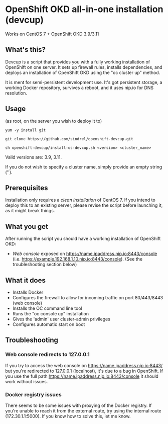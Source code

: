 # OpenShift OKD all-in-one installation (devcup)
Works on CentOS 7 + OpenShift OKD 3.9/3.11

## What's this?
Devcup is a script that provides you with a fully working installation of OpenShift on one server. It sets up firewall rules, installs dependencies, and deploys an installation of OpenShift OKD using the "oc cluster up" method. 

It is ment for semi-persistent development use. It's got persistent storage, a working Docker repository, survives a reboot, and it uses nip.io for DNS resolution.

## Usage
(as root, on the server you wish to deploy it to)

```yum -y install git```

```git clone https://github.com/sindrel/openshift-devcup.git```

```sh openshift-devcup/install-os-devcup.sh <version> <cluster_name>```

Valid versions are: 3.9, 3.11.

If you do not wish to specify a cluster name, simply provide an empty string ('').

## Prerequisites
Installation only requires a *clean installation* of CentOS 7.
If you intend to deploy this to an existing server, please revise the script before launching it, as it might break things.

## What you get
After running the script you should have a working installation of OpenShift OKD:

- *Web console* exposed on https://name.ipaddress.nip.io:8443/console (i.e. https://example.192.168.1.10.nip.io:8443/console). (See the troubleshooting section below)

## What it does

- Installs Docker
- Configures the firewall to allow for incoming traffic on port 80/443/8443 (web console)
- Installs the OC command line tool
- Runs the "oc console up" installation
- Gives the 'admin' user cluster-admin privileges
- Configures automatic start on boot

## Troubleshooting
### Web console redirects to 127.0.0.1
If you try to access the web console on https://name.ipaddress.nip.io:8443/ but you're redirected to 127.0.0.1 (localhost), it's due to a bug in OpenShift. 
If you use the full path https://name.ipaddress.nip.io:8443/console it should work without issues.

### Docker registry issues
There seems to be some issues with proxying of the Docker registry. If you're unable to reach it from the external route, try using the internal route (172.30.1.1:5000). If you know how to solve this, let me know.

